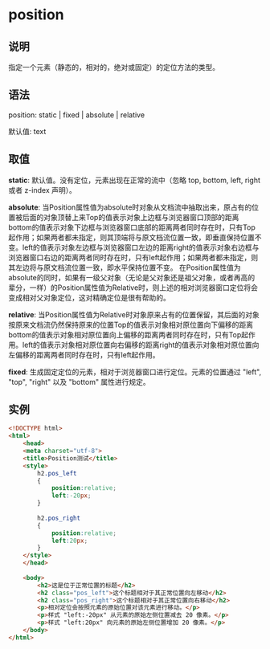 # position

## 说明
指定一个元素（静态的，相对的，绝对或固定）的定位方法的类型。

## 语法

position: static | fixed | absolute | relative

默认值: text

## 取值

**static**: 默认值。没有定位，元素出现在正常的流中（忽略 top, bottom, left, right 或者 z-index 声明）。

**absolute**: 当Position属性值为absolute时对象从文档流中抽取出来，原占有的位置被后面的对象顶替上来Top的值表示对象上边框与浏览器窗口顶部的距离bottom的值表示对象下边框与浏览器窗口底部的距离两者同时存在时，只有Top起作用；如果两者都未指定，则其顶端将与原文档流位置一致，即垂直保持位置不变。left的值表示对象左边框与浏览器窗口左边的距离right的值表示对象右边框与浏览器窗口右边的距离两者同时存在时，只有left起作用；如果两者都未指定，则其左边将与原文档流位置一致，即水平保持位置不变。 
在Position属性值为absolute的同时，如果有一级父对象（无论是父对象还是祖父对象，或者再高的辈分，一样）的Position属性值为Relative时，则上述的相对浏览器窗口定位将会变成相对父对象定位，这对精确定位是很有帮助的。

**relative**: 当Position属性值为Relative时对象原来占有的位置保留，其后面的对象按原来文档流仍然保持原来的位置Top的值表示对象相对原位置向下偏移的距离bottom的值表示对象相对原位置向上偏移的距离两者同时存在时，只有Top起作用。left的值表示对象相对原位置向右偏移的距离right的值表示对象相对原位置向左偏移的距离两者同时存在时，只有left起作用。

**fixed**: 生成固定定位的元素，相对于浏览器窗口进行定位。元素的位置通过 "left", "top", "right" 以及 "bottom" 属性进行规定。

## 实例
```HTML
<!DOCTYPE html>
<html>
    <head>
    <meta charset="utf-8"> 
    <title>Position测试</title> 
    <style>
        h2.pos_left
        {
        	position:relative;
        	left:-20px;
        }
        
        h2.pos_right
        {
        	position:relative;
        	left:20px;
        }
    </style>
    </head>
    
    <body>
        <h2>这是位于正常位置的标题</h2>
        <h2 class="pos_left">这个标题相对于其正常位置向左移动</h2>
        <h2 class="pos_right">这个标题相对于其正常位置向右移动</h2>
        <p>相对定位会按照元素的原始位置对该元素进行移动。</p>
        <p>样式 "left:-20px" 从元素的原始左侧位置减去 20 像素。</p>
        <p>样式 "left:20px" 向元素的原始左侧位置增加 20 像素。</p>
    </body>
</html>
```
